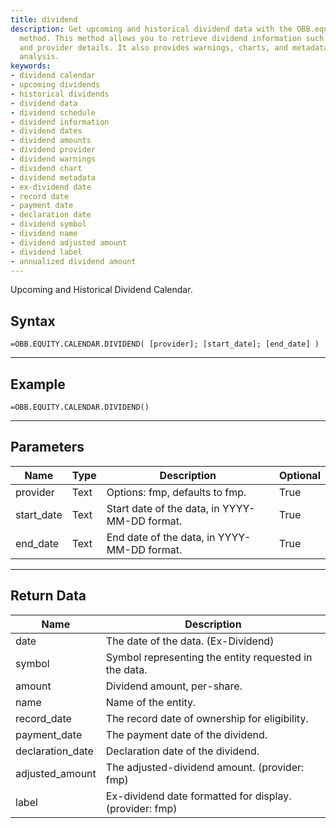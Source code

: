 ```yaml
---
title: dividend
description: Get upcoming and historical dividend data with the OBB.equity.calendar.dividend
  method. This method allows you to retrieve dividend information such as dates, amounts,
  and provider details. It also provides warnings, charts, and metadata for further
  analysis.
keywords: 
- dividend calendar
- upcoming dividends
- historical dividends
- dividend data
- dividend schedule
- dividend information
- dividend dates
- dividend amounts
- dividend provider
- dividend warnings
- dividend chart
- dividend metadata
- ex-dividend date
- record date
- payment date
- declaration date
- dividend symbol
- dividend name
- dividend adjusted amount
- dividend label
- annualized dividend amount
---
```


<!-- markdownlint-disable MD041 -->

Upcoming and Historical Dividend Calendar.

## Syntax

```excel wordwrap
=OBB.EQUITY.CALENDAR.DIVIDEND( [provider]; [start_date]; [end_date] )
```

---

## Example

```excel wordwrap
=OBB.EQUITY.CALENDAR.DIVIDEND()
```

---

## Parameters

| Name | Type | Description | Optional |
| ---- | ---- | ----------- | -------- |
| provider | Text | Options: fmp, defaults to fmp. | True |
| start_date | Text | Start date of the data, in YYYY-MM-DD format. | True |
| end_date | Text | End date of the data, in YYYY-MM-DD format. | True |

---

## Return Data

| Name | Description |
| ---- | ----------- |
| date | The date of the data. (Ex-Dividend)  |
| symbol | Symbol representing the entity requested in the data.  |
| amount | Dividend amount, per-share.  |
| name | Name of the entity.  |
| record_date | The record date of ownership for eligibility.  |
| payment_date | The payment date of the dividend.  |
| declaration_date | Declaration date of the dividend.  |
| adjusted_amount | The adjusted-dividend amount. (provider: fmp) |
| label | Ex-dividend date formatted for display. (provider: fmp) |
